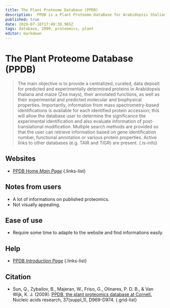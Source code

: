 ```yaml
---
title: The Plant Proteome Database (PPDB)
description:  PPDB is a Plant Proteome DataBase for Arabidopsis thaliana and maize (Zea mays). Initially PPDB was dedicated to plant plastids, but has now expanded to the whole plant proteome.
published: true
date: 2020-07-16T17:49:38.965Z
tags: database, 2009, proteomics, plant
editor: markdown
---
```


# The Plant Proteome Database (PPDB)

> The main objective is to provide a centralized, curated, data deposit for predicted and experimentally determined proteins in Arabidopsis thaliana and maize (Zea mays), their annotated functions, as well as their experimental and predicted molecular and biophysical properties. Importantly, information from mass spectrometry-based identifications is available for each identified protein accession; this will allow the database user to determine the significance the experimental identification and also evaluate information of post-translational modification.
&NewLine;
Multiple search methods are provided so that the user can retrieve information based on gene identification number, functional annotation or various protein properties. Active links to other databases (e.g. TAIR and TIGR) are present.
{.is-info}

 

## Websites

- [PPDB Home *Main Page*](http://ppdb.tc.cornell.edu/)
 {.links-list}

## Notes from users
- A lot of informations on published proteomics.
- Not visually appealing.

## Ease of use
- Require some time to adapte to the website and find informations easily.

## Help

- [PPDB *Introduction Page*](http://ppdb.tc.cornell.edu/introduction.aspx)
 {.links-list}

## Citation 

- Sun, Q., Zybailov, B., Majeran, W., Friso, G., Olinares, P. D. B., & Van Wijk, K. J. (2009). [PPDB, the plant proteomics database at Cornell.](https://academic.oup.com/nar/article/37/suppl_1/D969/1002325) Nucleic acids research, 37(suppl_1), D969-D974.
{.grid-list}